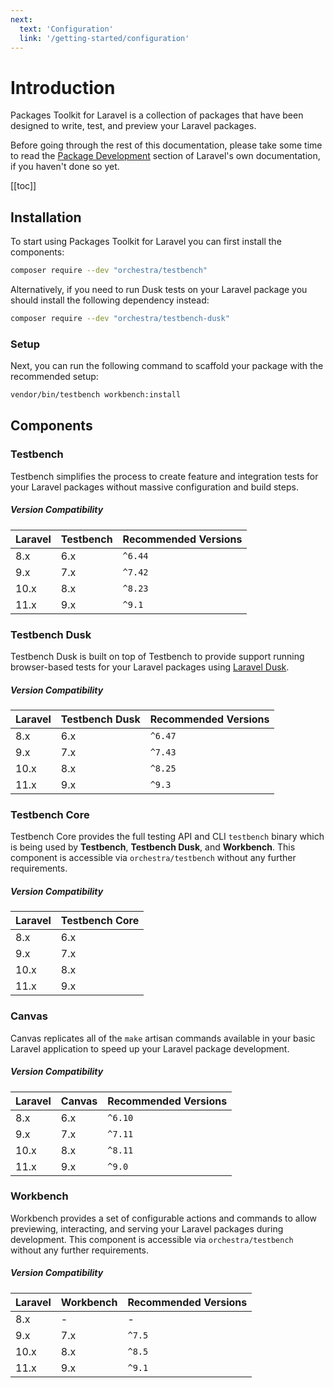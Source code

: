 ```yaml
---
next:
  text: 'Configuration'
  link: '/getting-started/configuration'
---
```


# Introduction

Packages Toolkit for Laravel is a collection of packages that have been designed to write, test, and preview your Laravel packages.

Before going through the rest of this documentation, please take some time to read the [Package Development](https://laravel.com/docs/packages) section of Laravel's own documentation, if you haven't done so yet.

[[toc]]

## Installation

To start using Packages Toolkit for Laravel you can first install the components:

```bash
composer require --dev "orchestra/testbench"
```

Alternatively, if you need to run Dusk tests on your Laravel package you should install the following dependency instead:

```bash
composer require --dev "orchestra/testbench-dusk"
```

### Setup

Next, you can run the following command to scaffold your package with the recommended setup:

```bash
vendor/bin/testbench workbench:install
```

## Components

### Testbench

Testbench simplifies the process to create feature and integration tests for your Laravel packages without massive configuration and build steps. 

##### Version Compatibility

 Laravel  | Testbench | Recommended Versions
:---------|:----------|:----------
 8.x      | 6.x       | `^6.44`
 9.x      | 7.x       | `^7.42`
 10.x     | 8.x       | `^8.23`
 11.x     | 9.x       | `^9.1`

### Testbench Dusk

Testbench Dusk is built on top of Testbench to provide support running browser-based tests for your Laravel packages using [Laravel Dusk](https://laravel.com/docs/dusk). 

##### Version Compatibility

 Laravel  | Testbench Dusk | Recommended Versions
:---------|:---------------|:----------
 8.x      | 6.x            | `^6.47`
 9.x      | 7.x            | `^7.43`
 10.x     | 8.x            | `^8.25`
 11.x     | 9.x            | `^9.3`

### Testbench Core

Testbench Core provides the full testing API and CLI `testbench` binary which is being used by **Testbench**, **Testbench Dusk**, and **Workbench**. This component is accessible via `orchestra/testbench` without any further requirements.

##### Version Compatibility

 Laravel  | Testbench Core   
:---------|:-----------
 8.x      | 6.x
 9.x      | 7.x
 10.x     | 8.x
 11.x     | 9.x

### Canvas

Canvas replicates all of the `make` artisan commands available in your basic Laravel application to speed up your Laravel package development.

##### Version Compatibility

 Laravel  | Canvas   | Recommended Versions
:---------|:---------|:----------
 8.x      | 6.x      | `^6.10`
 9.x      | 7.x      | `^7.11`
 10.x     | 8.x      | `^8.11`
 11.x     | 9.x      | `^9.0`

### Workbench

Workbench provides a set of configurable actions and commands to allow previewing, interacting, and serving your Laravel packages during development. This component is accessible via `orchestra/testbench` without any further requirements.

##### Version Compatibility

 Laravel  | Workbench | Recommended Versions
:---------|:----------|:----------
 8.x      | -         | -
 9.x      | 7.x       | `^7.5`
 10.x     | 8.x       | `^8.5`
 11.x     | 9.x       | `^9.1`
